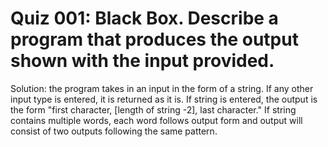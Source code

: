 # Quiz 001: Black Box. Describe a program that  produces the output shown with the input provided.

Solution: the program takes in an input in the form of a string. If any other input type is entered, it is returned as it is. If string is entered, the output is the form "first character, [length of string -2], last character." If string contains multiple words, each word follows output form and output will consist of two outputs following the same pattern.

